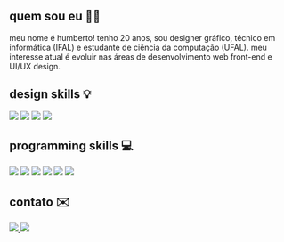 ## quem sou eu 🧛🏻
meu nome é humberto! tenho 20 anos, sou designer gráfico, técnico em informática (IFAL) e estudante de ciência da computação (UFAL). meu interesse atual é evoluir nas áreas de desenvolvimento web front-end e UI/UX design.

## design skills 💡
<div>
 <img src="https://img.shields.io/badge/Photoshop-2a3038?style=for-the-badge&logo=adobephotoshop&logoColor=white">
 <img src="https://img.shields.io/badge/Illustrator-2a3038?style=for-the-badge&logo=adobeillustrator&logoColor=white">
 <img src="https://img.shields.io/badge/After Effects-2a3038?style=for-the-badge&logo=adobeaftereffects&logoColor=white">
 <img src="https://img.shields.io/badge/Figma-2a3038?style=for-the-badge&logo=figma&logoColor=white">
</div>

## programming skills 💻
<div>
 <img src="https://img.shields.io/badge/JavaScript-2a3038?style=for-the-badge&logo=javascript&logoColor=white">
 <img src="https://img.shields.io/badge/TypeScript-2a3038?style=for-the-badge&logo=typescript&logoColor=white">
 <img src="https://img.shields.io/badge/TailwindCSS-2a3038?style=for-the-badge&logo=tailwindcss&logoColor=white">
 <img src="https://img.shields.io/badge/React-2a3038?style=for-the-badge&logo=react&logoColor=white">
 <img src="https://img.shields.io/badge/Python-2a3038?style=for-the-badge&logo=python&logoColor=white">
 <img src="https://img.shields.io/badge/Java-2a3038?style=for-the-badge&logo=java&logoColor=white">
</div>

## contato ✉️
<div>
 <a href="mailto:humberto.tavares@arapiraca.ufal.br" target="_blank">
  <img src="https://img.shields.io/badge/Gmail-2a3038?style=for-the-badge&logo=gmail&logoColor=white">
 </a>
 <a href="https://www.behance.net/humbertotavares" target="_blank">
  <img src="https://img.shields.io/badge/Behance-2a3038?style=for-the-badge&logo=behance&logoColor=white">
 </a>
</div>
